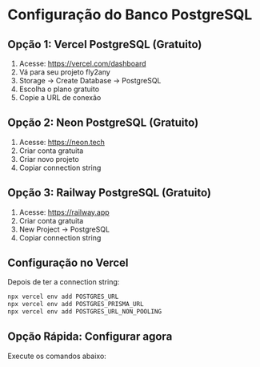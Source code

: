 # Configuração do Banco PostgreSQL

## Opção 1: Vercel PostgreSQL (Gratuito)
1. Acesse: https://vercel.com/dashboard
2. Vá para seu projeto fly2any
3. Storage → Create Database → PostgreSQL
4. Escolha o plano gratuito
5. Copie a URL de conexão

## Opção 2: Neon PostgreSQL (Gratuito)
1. Acesse: https://neon.tech
2. Criar conta gratuita
3. Criar novo projeto
4. Copiar connection string

## Opção 3: Railway PostgreSQL (Gratuito)
1. Acesse: https://railway.app
2. Criar conta gratuita  
3. New Project → PostgreSQL
4. Copiar connection string

## Configuração no Vercel
Depois de ter a connection string:
```bash
npx vercel env add POSTGRES_URL
npx vercel env add POSTGRES_PRISMA_URL  
npx vercel env add POSTGRES_URL_NON_POOLING
```

## Opção Rápida: Configurar agora
Execute os comandos abaixo:
